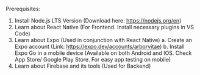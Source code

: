 Prerequisites:
1. Install Node.js LTS Version (Download here: https://nodejs.org/en)
2. Learn about React Native (For Frontend. Install necessary plugins in VS Code)
3. Learn about Expo (Used in conjunction with React Native)
  a. Create an Expo account (Link: https://expo.dev/accounts/arborvitae)
  b. Install Expo Go in a mobile device (Available on both Android and IOS. Check App Store/ Google Play Store. For easy app testing on mobile)
6. Learn about Firebase and its tools (Used for Backend)
